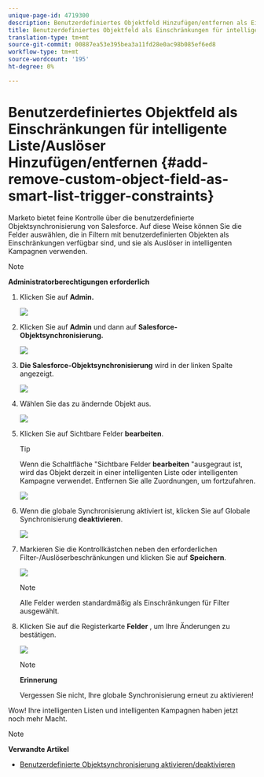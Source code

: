 ```yaml
---
unique-page-id: 4719300
description: Benutzerdefiniertes Objektfeld Hinzufügen/entfernen als Einschränkungen für intelligente Liste/Auslöser - Marketing-Dokumente - Produktdokumentation
title: Benutzerdefiniertes Objektfeld als Einschränkungen für intelligente Liste/Auslöser Hinzufügen/entfernen
translation-type: tm+mt
source-git-commit: 00887ea53e395bea3a11fd28e0ac98b085ef6ed8
workflow-type: tm+mt
source-wordcount: '195'
ht-degree: 0%

---
```



# Benutzerdefiniertes Objektfeld als Einschränkungen für intelligente Liste/Auslöser Hinzufügen/entfernen {#add-remove-custom-object-field-as-smart-list-trigger-constraints}

Marketo bietet feine Kontrolle über die benutzerdefinierte Objektsynchronisierung von Salesforce. Auf diese Weise können Sie die Felder auswählen, die in Filtern mit benutzerdefinierten Objekten als Einschränkungen verfügbar sind, und sie als Auslöser in intelligenten Kampagnen verwenden.

>[!NOTE]
>
>**Administratorberechtigungen erforderlich**

1. Klicken Sie auf **Admin.**

   ![](assets/image2014-12-10-13-3a9-3a47.png)

1. Klicken Sie auf **Admin** und dann auf **Salesforce-Objektsynchronisierung.**

   ![](assets/image2015-12-11-15-3a11-3a41.png)

1. **Die Salesforce-Objektsynchronisierung** wird in der linken Spalte angezeigt.

   ![](assets/image2015-12-11-15-3a15-3a15.png)

1. Wählen Sie das zu ändernde Objekt aus.

   ![](assets/image2014-12-10-13-3a10-3a11.png)

1. Klicken Sie auf Sichtbare Felder **bearbeiten**.

   >[!TIP]
   >
   >Wenn die Schaltfläche &quot;Sichtbare Felder **bearbeiten** &quot;ausgegraut ist, wird das Objekt derzeit in einer intelligenten Liste oder intelligenten Kampagne verwendet. Entfernen Sie alle Zuordnungen, um fortzufahren.

   ![](assets/image2014-12-10-13-3a10-3a25.png)

1. Wenn die globale Synchronisierung aktiviert ist, klicken Sie auf Globale Synchronisierung **deaktivieren**.

   ![](assets/image2014-12-10-13-3a10-3a36.png)

1. Markieren Sie die Kontrollkästchen neben den erforderlichen Filter-/Auslöserbeschränkungen und klicken Sie auf **Speichern**.

   ![](assets/image2014-12-10-13-3a10-3a47.png)

   >[!NOTE]
   >
   >Alle Felder werden standardmäßig als Einschränkungen für Filter ausgewählt.

1. Klicken Sie auf die Registerkarte **Felder** , um Ihre Änderungen zu bestätigen.

   ![](assets/image2014-12-10-13-3a10-3a56.png)

   >[!NOTE]
   >
   >**Erinnerung**
   >
   >
   >Vergessen Sie nicht, Ihre globale Synchronisierung erneut zu aktivieren!

Wow! Ihre intelligenten Listen und intelligenten Kampagnen haben jetzt noch mehr Macht.

>[!NOTE]
>
>**Verwandte Artikel**
>
>* [Benutzerdefinierte Objektsynchronisierung aktivieren/deaktivieren](enable-disable-custom-object-sync.md)

>



